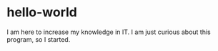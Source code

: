 # hello-world
I am here to increase my knowledge in IT. I am just curious about this program, so I started. 
